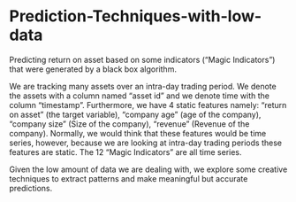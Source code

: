 # Prediction-Techniques-with-low-data
Predicting return on asset based on some indicators (“Magic Indicators”) that were generated by a black box algorithm. 

We are tracking many assets over an intra-day trading period. We denote the assets with a column named “asset id” and we denote time with the column “timestamp”. Furthermore, we have 4 static features namely: “return on asset” (the target variable), “company age” (age of the company), “company size” (Size of the company), “revenue” (Revenue of the company). Normally, we would think that these features would be time series, however, because we are looking at intra-day trading periods these features are static. The 12 “Magic Indicators” are all time series.

Given the low amount of data we are dealing with, we explore some creative techniques to extract patterns and make meaningful but accurate predictions.
